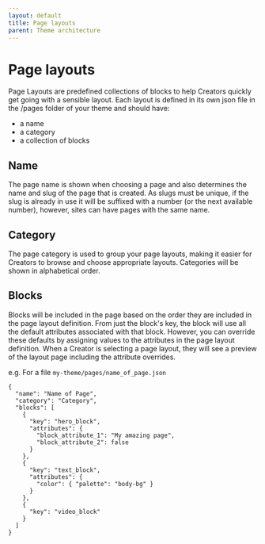 ```yaml
---
layout: default
title: Page layouts
parent: Theme architecture
---
```


# Page layouts

Page Layouts are predefined collections of blocks to help Creators quickly get going with a sensible layout. Each layout is defined in its own json file in the /pages folder of your theme and should have:
- a name
- a category 
- a collection of blocks 

## Name 
The page name is shown when choosing a page and also determines the name and slug of the page that is created. As slugs must be unique, if the slug is already in use it will be suffixed with a number (or the next available number), however, sites can have pages with the same name.

## Category 
The page category is used to group your page layouts, making it easier for Creators to browse and choose appropriate layouts. Categories will be shown in alphabetical order.

## Blocks 
Blocks will be included in the page based on the order they are included in the page layout definition. From just the block's key, the block will use all the default attributes associated with that block. However, you can override these defaults by assigning values to the attributes in the page layout definition. When a Creator is selecting a page layout, they will see a preview of the layout page including the attribute overrides.

e.g. For a file `my-theme/pages/name_of_page.json`
```
{
  "name": "Name of Page",
  "category": "Category",
  "blocks": [
    {
      "key": "hero_block",
      "attributes": {
        "block_attribute_1": "My amazing page",
        "block_attribute_2": false
      }
    },
    {
      "key": "text_block",
      "attributes": {
        "color": { "palette": "body-bg" }
      }
    },
    {
      "key": "video_block"
    }
  ]
}
```
